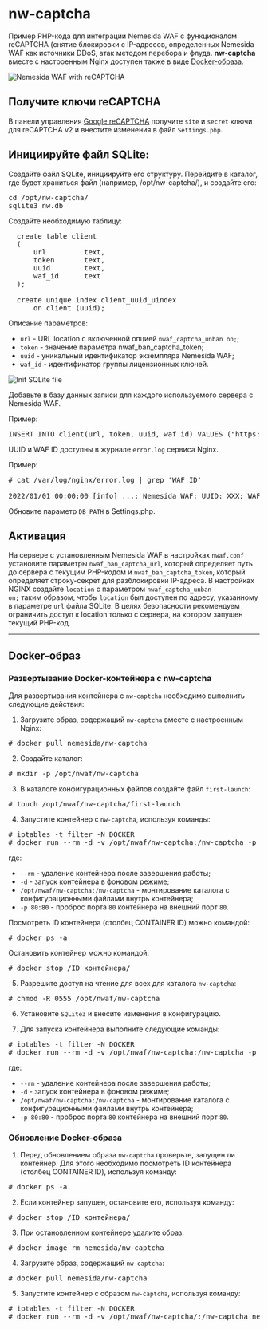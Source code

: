 # nw-captcha
Пример PHP-кода для интеграции Nemesida WAF с функционалом reCAPTCHA (снятие блокировки с IP-адресов, определенных Nemesida WAF как источники DDoS, атак методом перебора и флуда. <strong>nw-captcha</strong> вместе с настроенным Nginx доступен также в виде [Docker-образа](https://hub.docker.com/repository/docker/nemesida/nw-captcha).

![Nemesida WAF with reCAPTCHA](https://camo.githubusercontent.com/e6c3083f740afe82447d5ab0a561f27a4e888a727619ef770ca2d5406290bd60/68747470733a2f2f7761662e70656e7465737469742e72752f77702d636f6e74656e742f75706c6f6164732f323032312f30322f3031342e706e67)

## Получите ключи reCAPTCHA
В панели управления [Google reCAPTCHA](https://www.google.com/recaptcha/admin/) получите <code>site</code> и <code>secret</code> ключи для reCAPTCHA v2 и внестите изменения в файл <code>Settings.php</code>.

## Инициируйте файл SQLite:
Создайте файл SQLite, инициируйте его структуру. Перейдите в каталог, где будет храниться файл (например, /opt/nw-captcha/), и создайте его:

<pre>
cd /opt/nw-captcha/
sqlite3 nw.db
</pre>

Создайте необходимую таблицу:

<pre>
  create table client
  (
      url         text,
      token       text,
      uuid        text,
      waf_id      text
  );

  create unique index client_uuid_uindex
      on client (uuid);
</pre>

Описание параметров:
<ul>
  <li><code>url</code> - URL location с включенной опцией <code>nwaf_captcha_unban on;</code>;</li>
  <li><code>token</code> - значение параметра nwaf_ban_captcha_token;</li>
  <li><code>uuid</code> - уникальный идентификатор экземпляра Nemesida WAF;</li>
  <li><code>waf_id</code> - идентификатор группы лицензионных ключей.</li>
</ul>

![Init SQLite file](https://user-images.githubusercontent.com/99513957/158990127-538199ca-1483-4039-a6d5-f10a64697012.png)

Добавьте в базу данных записи для каждого используемого сервера с Nemesida WAF.

Пример:
<pre>INSERT INTO client(url, token, uuid, waf_id) VALUES ("https://example.ru/captcha_unban","token","uuid","waf_id");</pre>

UUID и WAF ID доступны в журнале <code>error.log</code> сервиса Nginx.

Пример:
<pre>
# cat /var/log/nginx/error.log | grep 'WAF ID'

2022/01/01 00:00:00 [info] ...: Nemesida WAF: UUID: XXX; WAF ID: XXX. ...
</pre>

Обновите параметр <code>DB_PATH</code> в Settings.php.

## Активация
На сервере с установленным Nemesida WAF в настройках <code>nwaf.conf</code> установите параметры <code>nwaf_ban_captcha_url</code>, который определяет путь до сервера с текущим PHP-кодом и <code>nwaf_ban_captcha_token</code>, который определяет строку-секрет для разблокировки IP-адреса. В настройках NGINX создайте <code>location</code> с параметром <code>nwaf_captcha_unban on;</code> таким образом, чтобы <code>location</code> был доступен по адресу, указанному в параметре <code>url</code> файла SQLite. В целях безопасности рекомендуем ограничить доступ к location только с сервера, на котором запущен текущий PHP-код.

<hr>

## Docker-образ

### Развертывание Docker-контейнера с nw-captcha

Для развертывания контейнера с <code>nw-captcha</code> необходимо выполнить следующие действия:<br>
1. Загрузите образ, содержащий <code>nw-captcha</code> вместе с настроенным Nginx:<br>
<pre># docker pull nemesida/nw-сaptcha</pre>

2. Создайте каталог:
<pre># mkdir -p /opt/nwaf/nw-captcha</pre>

3. В каталоге конфигурационных файлов создайте файл <code>first-launch</code>:
<pre># touch /opt/nwaf/nw-captcha/first-launch</pre>

4. Запустите контейнер с <code>nw-captcha</code>, используя команды:
<pre>
# iptables -t filter -N DOCKER
# docker run --rm -d -v /opt/nwaf/nw-captcha:/nw-captcha -p 80:80 nemesida/nw-сaptcha
</pre>

где:
<ul>
	<li><code>--rm</code> - удаление контейнера после завершения работы;</li>
	<li><code>-d</code> - запуск контейнера в фоновом режиме;</li>
	<li><code>/opt/nwaf/nw-captcha:/nw-captcha</code> - монтирование каталога с конфигурационными файлами внутрь контейнера;</li>
	<li><code>-p 80:80</code> - проброс порта <code>80</code> контейнера на внешний порт <code>80</code>.</li>
</ul>

Посмотреть ID контейнера (cтолбец CONTAINER ID) можно командой:
<pre># docker ps -a</pre>

Остановить контейнер можно командой:
<pre># docker stop /ID контейнера/</pre>

5. Разрешите доступ на чтение для всех для каталога <code>nw-captcha</code>:
<pre># chmod -R 0555 /opt/nwaf/nw-captcha</pre>

6. Установите <code>SQLite3</code> и внесите изменения в конфигурацию.

7. Для запуска контейнера выполните следующие команды:
<pre>
# iptables -t filter -N DOCKER
# docker run --rm -d -v /opt/nwaf/nw-captcha:/nw-captcha -p 80:80 nemesida/nw-сaptcha
</pre>

где:
<ul>
	<li><code>--rm</code> - удаление контейнера после завершения работы;</li>
	<li><code>-d</code> - запуск контейнера в фоновом режиме;</li>
	<li><code>/opt/nwaf/nw-captcha:/nw-captcha</code> - монтирование каталога с конфигурационными файлами внутрь контейнера;</li>
	<li><code>-p 80:80</code> - проброс порта <code>80</code> контейнера на внешний порт <code>80</code>.</li>
</ul>

### Обновление Docker-образа
1. Перед обновлением образа <code>nw-captcha</code> проверьте, запущен ли контейнер. Для этого необходимо посмотреть ID контейнера (cтолбец CONTAINER ID), используя команду:<br>
<pre># docker ps -a</pre>

2. Если контейнер запущен, остановите его, используя команду:
<pre># docker stop /ID контейнера/</pre>

3. При остановленном контейнере удалите образ:
<pre># docker image rm nemesida/nw-captcha</pre>

4. Загрузите образ, содержащий <code>nw-captcha</code>:
<pre># docker pull nemesida/nw-captcha</pre>

5. Запустите контейнер с образом <code>nw-captcha</code>, используя команду:
<pre>
# iptables -t filter -N DOCKER
# docker run --rm -d -v /opt/nwaf/nw-captcha/:/nw-captcha nemesida/nw-captcha
</pre>
